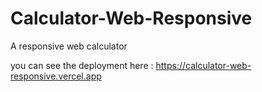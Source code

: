 # Calculator-Web-Responsive
 A responsive web calculator

 you can see the deployment here : https://calculator-web-responsive.vercel.app
